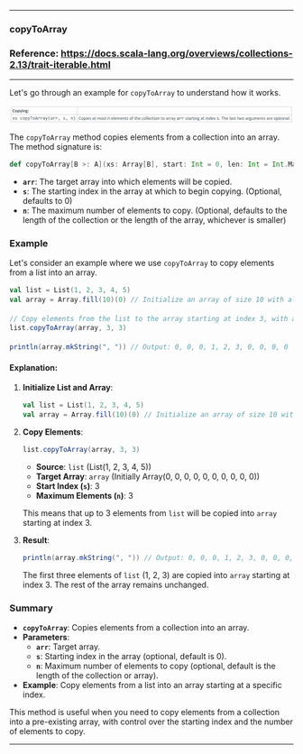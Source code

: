 
---

### copyToArray

### Reference: <https://docs.scala-lang.org/overviews/collections-2.13/trait-iterable.html>

---

Let's go through an example for `copyToArray` to understand how it works.

![Copy To Array](copy_to_array.png "Copy To Array")

The `copyToArray` method copies elements from a collection into an array. The method signature is:

```scala
def copyToArray[B >: A](xs: Array[B], start: Int = 0, len: Int = Int.MaxValue): Unit
```

- **`arr`**: The target array into which elements will be copied.
- **`s`**: The starting index in the array at which to begin copying. (Optional, defaults to 0)
- **`n`**: The maximum number of elements to copy. (Optional, defaults to the length of the collection or the length of the array, whichever is smaller)

### Example

Let's consider an example where we use `copyToArray` to copy elements from a list into an array.

```scala
val list = List(1, 2, 3, 4, 5)
val array = Array.fill(10)(0) // Initialize an array of size 10 with all elements set to 0

// Copy elements from the list to the array starting at index 3, with a maximum of 3 elements copied
list.copyToArray(array, 3, 3)

println(array.mkString(", ")) // Output: 0, 0, 0, 1, 2, 3, 0, 0, 0, 0
```

#### Explanation:

1. **Initialize List and Array**:
   ```scala
   val list = List(1, 2, 3, 4, 5)
   val array = Array.fill(10)(0) // Initialize an array of size 10 with all elements set to 0
   ```

2. **Copy Elements**:
   ```scala
   list.copyToArray(array, 3, 3)
   ```

    - **Source**: `list` (List(1, 2, 3, 4, 5))
    - **Target Array**: `array` (Initially Array(0, 0, 0, 0, 0, 0, 0, 0, 0, 0))
    - **Start Index (`s`)**: 3
    - **Maximum Elements (`n`)**: 3

   This means that up to 3 elements from `list` will be copied into `array` starting at index 3.

3. **Result**:
   ```scala
   println(array.mkString(", ")) // Output: 0, 0, 0, 1, 2, 3, 0, 0, 0, 0
   ```

   The first three elements of `list` (1, 2, 3) are copied into `array` starting at index 3. The rest of the array remains unchanged.

### Summary

- **`copyToArray`**: Copies elements from a collection into an array.
- **Parameters**:
    - **`arr`**: Target array.
    - **`s`**: Starting index in the array (optional, default is 0).
    - **`n`**: Maximum number of elements to copy (optional, default is the length of the collection or array).
- **Example**: Copy elements from a list into an array starting at a specific index.

This method is useful when you need to copy elements from a collection into a pre-existing array, with control over the starting index and the number of elements to copy.

---

